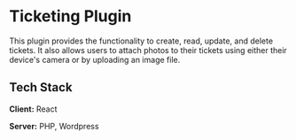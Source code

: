 # Ticketing Plugin

This plugin provides the functionality to create, read, update, and delete tickets. It also allows users to attach photos to their tickets using either their device's camera or by uploading an image file.



## Tech Stack

**Client:** React

**Server:** PHP, Wordpress
